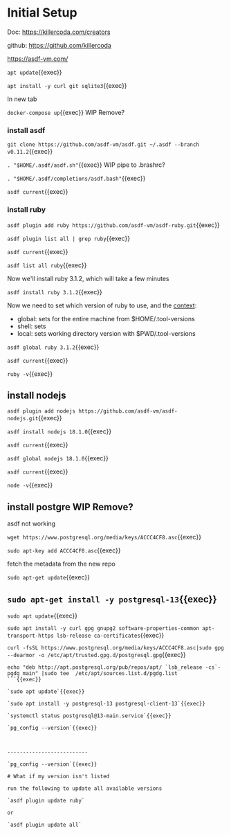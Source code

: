 
# Initial Setup

Doc: https://killercoda.com/creators

github: https://github.com/killercoda

https://asdf-vm.com/

`apt update`{{exec}}


`apt install -y curl git sqlite3`{{exec}}


In new tab

`docker-compose up`{{exec}}  WIP Remove?
 
### install asdf

`git clone https://github.com/asdf-vm/asdf.git ~/.asdf --branch v0.11.2`{{exec}}

`. "$HOME/.asdf/asdf.sh"`{{exec}} WIP pipe to .brashrc?

`. "$HOME/.asdf/completions/asdf.bash"`{{exec}}

`asdf current`{{exec}}

### install ruby



`asdf plugin add ruby https://github.com/asdf-vm/asdf-ruby.git`{{exec}}

`asdf plugin list all | grep ruby`{{exec}}

`asdf current`{{exec}}

`asdf list all ruby`{{exec}}

Now we'll install ruby 3.1.2, which will take a few minutes

`asdf install ruby 3.1.2`{{exec}} 

Now we need to set which version of ruby to use, and the [context](https://asdf-vm.com/guide/getting-started.html#global):

- global: sets for the entire machine from $HOME/.tool-versions
- shell: sets
- local: sets working directory version with $PWD/.tool-versions

`asdf global ruby 3.1.2`{{exec}}


`asdf current`{{exec}}

`ruby -v`{{exec}}

## install nodejs  



`asdf plugin add nodejs https://github.com/asdf-vm/asdf-nodejs.git`{{exec}}


`asdf install nodejs 18.1.0`{{exec}}


`asdf current`{{exec}}

`asdf global nodejs 18.1.0`{{exec}}

`asdf current`{{exec}}

`node -v`{{exec}}

## install postgre  WIP Remove?

asdf not working

`wget https://www.postgresql.org/media/keys/ACCC4CF8.asc`{{exec}}

`sudo apt-key add ACCC4CF8.asc`{{exec}}

fetch the metadata from the new repo

`sudo apt-get update`{{exec}}

`sudo apt-get install -y postgresql-13`{{exec}}
------------------------

`sudo apt update`{{exec}}

`sudo apt install -y curl gpg gnupg2 software-properties-common apt-transport-https lsb-release ca-certificates`{{exec}}

`curl -fsSL https://www.postgresql.org/media/keys/ACCC4CF8.asc|sudo gpg --dearmor -o /etc/apt/trusted.gpg.d/postgresql.gpg`{{exec}}

```
echo "deb http://apt.postgresql.org/pub/repos/apt/ `lsb_release -cs`-pgdg main" |sudo tee  /etc/apt/sources.list.d/pgdg.list
```{{exec}}
   
`sudo apt update`{{exec}}

`sudo apt install -y postgresql-13 postgresql-client-13`{{exec}}

`systemctl status postgresql@13-main.service`{{exec}}

`pg_config --version`{{exec}}



--------------------------

`pg_config --version`{{exec}}

# What if my version isn't listed

run the following to update all available versions

`asdf plugin update ruby`

or

`asdf plugin update all`





